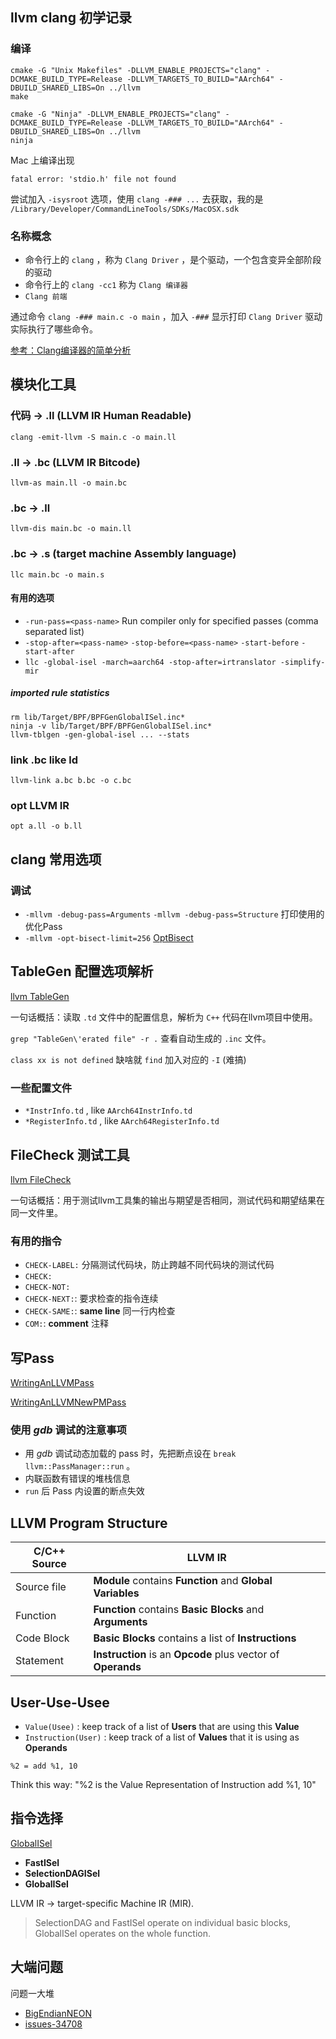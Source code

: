 ## llvm clang 初学记录


### 编译

```
cmake -G "Unix Makefiles" -DLLVM_ENABLE_PROJECTS="clang" -DCMAKE_BUILD_TYPE=Release -DLLVM_TARGETS_TO_BUILD="AArch64" -DBUILD_SHARED_LIBS=On ../llvm
make
```

```
cmake -G "Ninja" -DLLVM_ENABLE_PROJECTS="clang" -DCMAKE_BUILD_TYPE=Release -DLLVM_TARGETS_TO_BUILD="AArch64" -DBUILD_SHARED_LIBS=On ../llvm
ninja
```


Mac 上编译出现

```
fatal error: 'stdio.h' file not found
```

尝试加入 `-isysroot` 选项，使用 `clang -### ...` 去获取，我的是 `/Library/Developer/CommandLineTools/SDKs/MacOSX.sdk`


### 名称概念

- 命令行上的 `clang` ，称为 `Clang Driver` ，是个驱动，一个包含变异全部阶段的驱动
- 命令行上的 `clang -cc1` 称为 `Clang 编译器` 
- `Clang 前端`


通过命令 `clang -### main.c -o main` ，加入 `-###` 显示打印 `Clang Driver` 驱动实际执行了哪些命令。

[参考：Clang编译器的简单分析](https://zhuanlan.zhihu.com/p/26443002)

## 模块化工具

### 代码 -> .ll (LLVM IR Human Readable)

    clang -emit-llvm -S main.c -o main.ll

### .ll -> .bc (LLVM IR Bitcode)

    llvm-as main.ll -o main.bc

### .bc -> .ll

    llvm-dis main.bc -o main.ll

### .bc -> .s (target machine Assembly language)

    llc main.bc -o main.s

#### 有用的选项

- `-run-pass=<pass-name>` Run compiler only for specified passes (comma separated list)
- `-stop-after=<pass-name>` `-stop-before=<pass-name>` `-start-before` `-start-after`
- `llc -global-isel -march=aarch64 -stop-after=irtranslator -simplify-mir`

##### imported rule statistics

    rm lib/Target/BPF/BPFGenGlobalISel.inc*
    ninja -v lib/Target/BPF/BPFGenGlobalISel.inc*
    llvm-tblgen -gen-global-isel ... --stats


### link .bc like ld

    llvm-link a.bc b.bc -o c.bc

### opt LLVM IR

    opt a.ll -o b.ll


## clang 常用选项

### 调试

- `-mllvm -debug-pass=Arguments` `-mllvm -debug-pass=Structure` 打印使用的优化Pass
- `-mllvm -opt-bisect-limit=256` [OptBisect](https://llvm.org/docs/OptBisect.html)


## TableGen 配置选项解析

[llvm TableGen](https://llvm.org/docs/TableGen/)

一句话概括：读取 `.td` 文件中的配置信息，解析为 `C++` 代码在llvm项目中使用。

`grep "TableGen\'erated file" -r .` 查看自动生成的 `.inc` 文件。

`class xx is not defined` 缺啥就 `find` 加入对应的 `-I` (难搞)


### 一些配置文件

- `*InstrInfo.td` , like `AArch64InstrInfo.td`
- `*RegisterInfo.td` , like `AArch64RegisterInfo.td`

## FileCheck 测试工具

[llvm FileCheck](https://llvm.org/docs/CommandGuide/FileCheck.html)

一句话概括：用于测试llvm工具集的输出与期望是否相同，测试代码和期望结果在同一文件里。

### 有用的指令

- `CHECK-LABEL:` 分隔测试代码块，防止跨越不同代码块的测试代码
- `CHECK:`
- `CHECK-NOT:`
- `CHECK-NEXT:`: 要求检查的指令连续
- `CHECK-SAME:`: **same line** 同一行内检查
- `COM:`: **comment** 注释

## 写Pass

[WritingAnLLVMPass](https://llvm.org/docs/WritingAnLLVMPass.html)

[WritingAnLLVMNewPMPass](https://llvm.org/docs/WritingAnLLVMNewPMPass.html)


### 使用 *gdb* 调试的注意事项

- 用 *gdb* 调试动态加载的 pass 时，先把断点设在 `break llvm::PassManager::run` 。
- 内联函数有错误的堆栈信息
- `run` 后 Pass 内设置的断点失效


## LLVM Program Structure 

| C/C++ Source | LLVM IR |
| -- | -- | 
| Source file | **Module** contains **Function** and **Global Variables** |
| Function | **Function** contains **Basic Blocks** and **Arguments** |
| Code Block | **Basic Blocks**  contains a list of **Instructions** |
| Statement | **Instruction** is an **Opcode** plus vector of **Operands** |


## User-Use-Usee

- `Value(Usee)` : keep track of a list of **Users** that are using this **Value**
- `Instruction(User)` : keep track of a list of **Values** that it is using as **Operands**

```
%2 = add %1, 10
```

Think this way: "%2 is the Value Representation of Instruction add %1, 10" 

## 指令选择

[GlobalISel](https://llvm.org/docs/GlobalISel/index.html)

- **FastISel**
- **SelectionDAGISel**
- **GlobalISel**

LLVM IR -> target-specific Machine IR (MIR).

> SelectionDAG and FastISel operate on individual basic blocks, GlobalISel operates on the whole function.

## 大端问题

问题一大堆

- [BigEndianNEON](https://llvm.org/docs/BigEndianNEON.html)
- [issues-34708](https://github.com/llvm/llvm-project/issues/34708)


